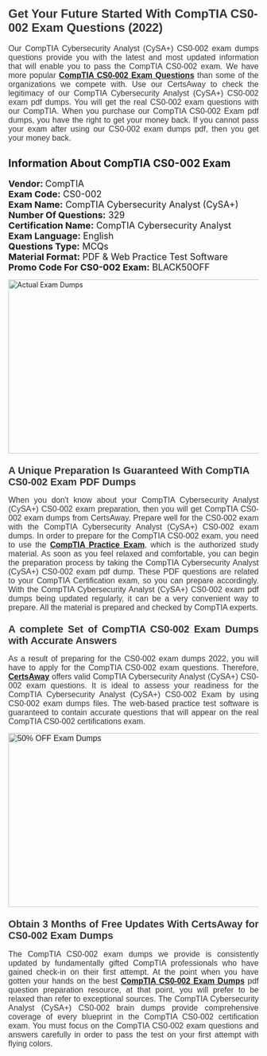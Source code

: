 <h1><span style="font-size:24px"><span style="font-family:Calibri,sans-serif"><strong><span style="background-color:white"><span style="font-family:"Verdana",sans-serif"><span style="color:#333333">Get Your Future Started With CompTIA CS0-002 Exam Questions (2022)</span></span></span></strong></span></span></h1> <p style="text-align:justify"><span style="font-size:11pt"><span style="font-family:Calibri,sans-serif"><span style="font-size:12.0pt"><span style="background-color:white"><span style="font-family:"Verdana",sans-serif"><span style="color:#333333">Our CompTIA Cybersecurity Analyst (CySA+) CS0-002 exam dumps questions provide you with the latest and most updated information that will enable you to pass the CompTIA CS0-002 exam. We have more popular <a href="https://www.certsaway.com/comptia/cs0-002-exam-dumps"><strong>CompTIA CS0-002 Exam Questions</strong></a> than some of the organizations we compete with. Use our CertsAway to check the legitimacy of our CompTIA Cybersecurity Analyst (CySA+) CS0-002 exam pdf dumps. You will get the real CS0-002 exam questions with our CompTIA. When you purchase our CompTIA CS0-002 Exam pdf dumps, you have the right to get your money back. If you cannot pass your exam after using our CS0-002 exam dumps pdf, then you get your money back.</span></span></span></span></span></span></p> <h2 style="text-align:justify"><strong>Information About CompTIA CS0-002 Exam</strong></h2> <p style="text-align:justify"><span style="font-size:18px"><strong>Vendor: </strong>CompTIA<br /> <strong>Exam Code:</strong> CS0-002<br /> <strong>Exam Name:</strong> CompTIA Cybersecurity Analyst (CySA+)<br /> <strong>Number Of Questions:</strong> 329<br /> <strong>Certification Name:</strong> CompTIA Cybersecurity Analyst<br /> <strong>Exam Language:</strong> English<br /> <strong>Questions Type:</strong> MCQs<br /> <strong>Material Format:</strong> PDF & Web Practice Test Software<br /> <strong>Promo Code For CS0-002 Exam:</strong> BLACK50OFF</span></p> <p style="text-align:justify"><a href="https://www.certsaway.com/comptia/cs0-002-exam-dumps" rel="no-follow"><img alt="Actual Exam Dumps" src="https://blogger.googleusercontent.com/img/b/R29vZ2xl/AVvXsEhM7PDiBcnX1lSN-cQmq5aA7zhxn_sWcl74tkXOSfPCo3QtIY975M9XJLCwEgJ4RXKA47zmJGF6HERJJhyy2xAB8wXG6sgIARPXgzYSBnCmQcQUSzkzAw-rnNk2tBWror0N27JemDbU_7iS0jGjJohQplsk8CyGpJdZ9YktQ0Yz6f7IdzI5OZob-D4eGg/s1382/ca1.png" style="height:350px; width:750px" /></a></p> <h3><span style="font-size:20px"><strong><span style="font-family:Calibri,sans-serif"><span style="background-color:white"><span style="font-family:"Verdana",sans-serif"><span style="color:#333333">A Unique Preparation Is Guaranteed With CompTIA CS0-002 Exam PDF Dumps</span></span></span></span></strong></span></h3> <p style="text-align:justify"><span style="font-size:11pt"><span style="font-family:Calibri,sans-serif"><span style="font-size:12.0pt"><span style="background-color:white"><span style="font-family:"Verdana",sans-serif"><span style="color:#333333">When you don't know about your CompTIA Cybersecurity Analyst (CySA+) CS0-002 exam preparation, then you will get CompTIA CS0-002 exam dumps from CertsAway. Prepare well for the CS0-002 exam with the CompTIA Cybersecurity Analyst (CySA+) CS0-002 exam dumps. In order to prepare for the CompTIA CS0-002 exam, you need to use the <a href="https://www.certsaway.com/comptia-questions"><strong>CompTIA Practice Exam</strong></a>, which is the authorized study material. As soon as you feel relaxed and comfortable, you can begin the preparation process by taking the CompTIA Cybersecurity Analyst (CySA+) CS0-002 exam pdf dump. These PDF questions are related to your CompTIA Certification exam, so you can prepare accordingly. With the CompTIA Cybersecurity Analyst (CySA+) CS0-002 exam pdf dumps being updated regularly, it can be a very convenient way to prepare. All the material is prepared and checked by CompTIA experts.</span></span></span></span></span></span></p> <h3 style="text-align:justify"><span style="font-size:20px"><span style="font-family:Calibri,sans-serif"><strong><span style="background-color:white"><span style="font-family:"Verdana",sans-serif"><span style="color:#333333">A complete Set of CompTIA CS0-002 Exam Dumps with Accurate Answers</span></span></span></strong></span></span></h3> <p style="text-align:justify"><span style="font-size:11pt"><span style="font-family:Calibri,sans-serif"><span style="font-size:12.0pt"><span style="background-color:white"><span style="font-family:"Verdana",sans-serif"><span style="color:#333333">As a result of preparing for the CS0-002 exam dumps 2022, you will have to apply for the CompTIA CS0-002 exam questions. Therefore, <a href=" https://www.certsaway.com/"><strong>CertsAway</strong></a> offers valid CompTIA Cybersecurity Analyst (CySA+) CS0-002 exam questions. It is ideal to assess your readiness for the CompTIA Cybersecurity Analyst (CySA+) CS0-002 Exam by using CS0-002 exam dumps files. The web-based practice test software is guaranteed to contain accurate questions that will appear on the real CompTIA CS0-002 certifications exam.</span></span></span></span></span></span></p> <p style="text-align:justify"><span style="font-size:11pt"><span style="font-family:Calibri,sans-serif"><span style="font-size:12.0pt"><span style="background-color:white"><span style="font-family:"Verdana",sans-serif"><span style="color:#333333"><a href="https://www.certsaway.com/comptia/cs0-002-exam-dumps" rel="no-follow"><img alt="50% OFF Exam Dumps" src="https://www.certcollections.com/uploads/content/c2.png" style="height:350px; width:750px" /></a></span></span></span></span></span></span></p> <h3 style="text-align:justify"><span style="font-size:20px"><strong><span style="font-family:Calibri,sans-serif"><span style="background-color:white"><span style="font-family:"Verdana",sans-serif"><span style="color:#333333">Obtain 3 Months of Free Updates With CertsAway for CS0-002 Exam Dumps</span></span></span></span></strong></span></h3> <p style="text-align:justify"><span style="font-size:11pt"><span style="font-family:Calibri,sans-serif"><span style="font-size:12.0pt"><span style="background-color:white"><span style="font-family:"Verdana",sans-serif"><span style="color:#333333">The CompTIA CS0-002 exam dumps we provide is consistently updated by fundamentally gifted CompTIA professionals who have gained check-in on their first attempt. At the point when you have gotten your hands on the best <a href="https://www.certsaway.com/comptia/cs0-002-exam-dumps"><strong>CompTIA CS0-002 Exam Dumps</strong></a> pdf question preparation resource, at that point, you will prefer to be relaxed than refer to exceptional sources. The CompTIA Cybersecurity Analyst (CySA+) CS0-002 brain dumps provide comprehensive coverage of every blueprint in the CompTIA CS0-002 certification exam. You must focus on the CompTIA CS0-002 exam questions and answers carefully in order to pass the test on your first attempt with flying colors.</span></span></span></span></span></span></p>
